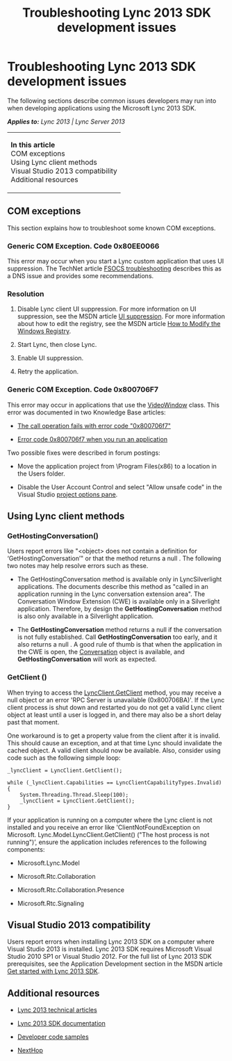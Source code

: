 ﻿---
title: Troubleshooting Lync 2013 SDK development issues
TOCTitle: Troubleshooting Lync 2013 SDK development issues
ms:assetid: e6718d84-5efe-4e36-932e-110b223be625
ms:mtpsurl: https://msdn.microsoft.com/en-us/library/Dn609830(v=office.15)
ms:contentKeyID: 61218832
ms.date: 07/25/2014
mtps_version: v=office.15
---

# Troubleshooting Lync 2013 SDK development issues

The following sections describe common issues developers may run into when developing applications using the Microsoft Lync 2013 SDK.


_**Applies to:** Lync 2013 | Lync Server 2013_

<table>
<colgroup>
<col style="width: 100%" />
</colgroup>
<tbody>
<tr class="odd">
<td><p><strong>In this article</strong><br />
COM exceptions<br />
Using Lync client methods<br />
Visual Studio 2013 compatibility<br />
Additional resources</p></td>
</tr>
</tbody>
</table>


## COM exceptions

This section explains how to troubleshoot some known COM exceptions.

### Generic COM Exception. Code 0x80EE0066

This error may occur when you start a Lync custom application that uses UI suppression. The TechNet article [FSOCS troubleshooting](http://technet.microsoft.com/en-us/library/cc676984.aspx) describes this as a DNS issue and provides some recommendations.

### Resolution

1.  Disable Lync client UI suppression. For more information on UI suppression, see the MSDN article [UI suppression](ui-suppression.md). For more information about how to edit the registry, see the MSDN article [How to Modify the Windows Registry](http://support.microsoft.com/kb/136393).

2.  Start Lync, then close Lync.

3.  Enable UI suppression.

4.  Retry the application.

### Generic COM Exception. Code 0x800706F7

This error may occur in applications that use the [VideoWindow](videowindow-class-microsoft-lync-model-conversation-audiovideo.md) class. This error was documented in two Knowledge Base articles:

  - [The call operation fails with error code "0x800706f7"](http://support.microsoft.com/kb/2457836)

  - [Error code 0x800706f7 when you run an application](http://support.microsoft.com/kb/2868239/nl)

Two possible fixes were described in forum postings:

  - Move the application project from \\Program Files(x86) to a location in the Users folder.

  - Disable the User Account Control‎ and select "Allow unsafe code" in the Visual Studio [project options pane](http://msdn.microsoft.com/en-us/library/kb4wyys2.aspx).

## Using Lync client methods

### GetHostingConversation()

Users report errors like "\<object\> does not contain a definition for ‘GetHostingConversation’" or that the method returns a null . The following two notes may help resolve errors such as these.

  - The GetHostingConversation method is available only in LyncSilverlight applications. The documents describe this method as "called in an application running in the Lync conversation extension area". The Conversation Window Extension (CWE) is available only in a Silverlight application. Therefore, by design the **GetHostingConversation** method is also only available in a Silverlight application.

  - The **GetHostingConversation** method returns a null if the conversation is not fully established. Call **GetHostingConversation** too early, and it also returns a null . A good rule of thumb is that when the application in the CWE is open, the [Conversation](conversation-class-microsoft-lync-model-conversation_1.md) object is available, and **GetHostingConversation** will work as expected.

### GetClient ()

When trying to access the [LyncClient.GetClient](lyncclient-getclient-method-microsoft-lync-model_1.md) method, you may receive a null object or an error 'RPC Server is unavailable (0x800706BA)'. If the Lync client process is shut down and restarted you do not get a valid Lync client object at least until a user is logged in, and there may also be a short delay past that moment.

One workaround is to get a property value from the client after it is invalid. This should cause an exception, and at that time Lync should invalidate the cached object. A valid client should now be available. Also, consider using code such as the following simple loop:

    _lyncClient = LyncClient.GetClient();
                       
    while (_lyncClient.Capabilities == LyncClientCapabilityTypes.Invalid)
    {
        System.Threading.Thread.Sleep(100);
        _lyncClient = LyncClient.GetClient();
    }

If your application is running on a computer where the Lync client is not installed and you receive an error like 'ClientNotFoundException on Microsoft. Lync.Model.LyncClient.GetClient() ("The host process is not running")’, ensure the application includes references to the following components:

  - Microsoft.Lync.Model

  - Microsoft.Rtc.Collaboration

  - Microsoft.Rtc.Collaboration.Presence

  - Microsoft.Rtc.Signaling

## Visual Studio 2013 compatibility

Users report errors when installing Lync 2013 SDK on a computer where Visual Studio 2013 is installed. Lync 2013 SDK requires Microsoft Visual Studio 2010 SP1 or Visual Studio 2012. For the full list of Lync 2013 SDK prerequisites, see the Application Development section in the MSDN article [Get started with Lync 2013 SDK](get-started-with-lync-2013-sdk.md).

## Additional resources

  - [Lync 2013 technical articles](lync-2013-technical-articles.md)

  - [Lync 2013 SDK documentation](lync-2013-sdk-documentation.md)

  - [Developer code samples](http://code.msdn.microsoft.com/)

  - [NextHop](http://blogs.technet.com/b/nexthop/)

